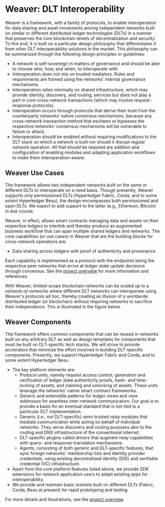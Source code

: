 <!--
 Copyright IBM Corp. All Rights Reserved.

 SPDX-License-Identifier: CC-BY-4.0
 -->

# Weaver: DLT Interoperability

Weaver is a framework, with a family of protocols, to enable interoperation for data sharing and asset movements among independent networks built on similar or different distributed ledger technologies (DLTs) in a manner that preserves the core blockchain tenets of decentralization and security. To this end, it is built on a particular design philosophy that differentiates it from other DLT interoperability solutions in the market. This philosophy can be summarized through the following design principles or guidelines:

- A network is self-sovereign in matters of governance and should be able to choose who, how, and when, to interoperate with.
- Interoperation does not rely on trusted mediators. Rules and requirements are framed using the networks' internal governance mechanisms.
- Interoperation relies minimally on shared infrastructure, which may provide identity, discovery, and routing, services but does not play a part in core cross-network transactions (which may involve request-response protocols).
- Interoperation occurs through protocols that derive their trust from the counterparty networks' native consensus mechanisms, because any cross-network transaction method that eschews or bypasses the respective networks' consensus mechanisms will be vulnerable to failure or attack.
- Interoperation should be enabled without requiring modifications to the DLT stack on which a network is built nor should it disrupt regular network operation. All that should be required are addition and configuration of enabling modules and adapting application workflows to make them interoperation-aware.

## Weaver Use Cases

The framework allows two independent networks built on the same or different DLTs to interoperate on a need basis. Though presently, Weaver supports only permissioned DLTs (Hyperledger Fabric, Corda, and to some extent Hyperledger Besu), the design encompasses both permissioned and open DLTs. We expect to add support to the latter (e.g., Ethereum, Bitcoin) in due course.

Weaver, in effect, allows smart contracts managing data and assets on their respective ledgers to interlink and thereby produce an augnmented business workflow that can span multiple shared ledgers and networks. The core capabilities (or use cases) in Weaver that are the building blocks for cross-network operations are:

- Data sharing across ledgers with proof of authenticity and provenance

Each capability is implemented as a protocol with the endpoints being the respective peer networks that arrive at ledger state update decisions through consensus. See the [project overview](./OVERVIEW.md) for more information and references.

With Weaver, limited-scope blockchain networks can be scaled up to a _network-of-networks_ where different DLT networks can interoperate using Weaver's protocols ad hoc, thereby creating an illusion of a worldwide distributed ledger (or blockchain) without requiring netowrks to sacrifice their independence. This is illustrated in the figure below.

## Weaver Components

The framework offers common components that can be reused in networks built on any arbitrary DLT as well as design templates for components that must be built on DLT-specific tech stacks. We will strive to provide acclerators that minimize the effort involved in building DLT-specific components. Presently, we support Hyperledger Fabric and Corda, and to some extent Hyperledger Besu.

- The key platform elements are:
  - Protocol units, namely request access control, generation and verification of ledger state authenticity proofs, hash- and time-locking of assets, and claiming and unlocking of assets. These units leverage the networks' native smart contract frameworks.
  - Generic and extensible patterns for _ledger views_ and _view addresses_ for seamless inter-network communication. Our goal is to provide a basis for an eventual standard that is not tied to a particular DLT implementation.
  - Generic (i.e., not DLT-specific) semi-trusted _relay_ modules that mediate communication while acting on behalf of individual networks. They serve discovery and routing purposes akin to the routing and DNS infrastructure of the conventional internet.
  - DLT-specific plugins called _drivers_ that augment relay capabilities with query- and response-translation mechanisms.
  - Agents, consisting of both generic and DLT-specific features, that sync foreign networks' membership lists and identity provider credentials, using existing decentralized identity (DID) and verifiable credential (VC) infrastructure.
- Apart from the core platform features listed above, we provide SDK extensions for network application users to adapt existing apps for interoperability.
- We provide and maintain basic _testnets_ built on different DLTs (Fabric, Corda, Besu at present) for rapid prototyping and testing.

For more details and illustrations, see the [project overview](./OVERVIEW.md).

